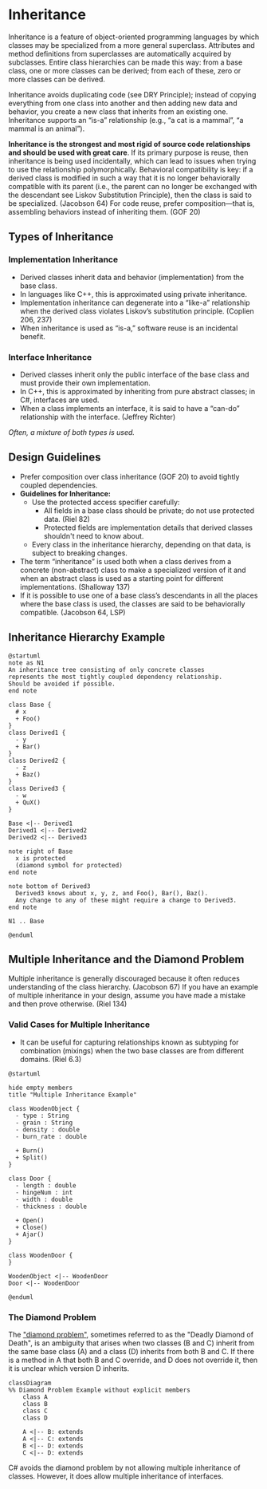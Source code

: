 # Inheritance

Inheritance is a feature of object-oriented programming languages by which classes may be specialized from a more general superclass. Attributes and method definitions from superclasses are automatically acquired by subclasses. Entire class hierarchies can be made this way: from a base class, one or more classes can be derived; from each of these, zero or more classes can be derived.

Inheritance avoids duplicating code (see DRY Principle); instead of copying everything from one class into another and then adding new data and behavior, you create a new class that inherits from an existing one. Inheritance supports an “is-a” relationship (e.g., “a cat is a mammal”, “a mammal is an animal”).

**Inheritance is the strongest and most rigid of source code relationships and should be used with great care**. If its primary purpose is reuse, then inheritance is being used incidentally, which can lead to issues when trying to use the relationship polymorphically. Behavioral compatibility is key: if a derived class is modified in such a way that it is no longer behaviorally compatible with its parent (i.e., the parent can no longer be exchanged with the descendant see Liskov Substitution Principle), then the class is said to be specialized. (Jacobson 64) For code reuse, prefer composition—that is, assembling behaviors instead of inheriting them. (GOF 20)

## Types of Inheritance

### Implementation Inheritance
- Derived classes inherit data and behavior (implementation) from the base class.
- In languages like C++, this is approximated using private inheritance.
- Implementation inheritance can degenerate into a “like-a” relationship when the derived class violates Liskov’s substitution principle. (Coplien 206, 237)
- When inheritance is used as “is-a,” software reuse is an incidental benefit.

### Interface Inheritance
- Derived classes inherit only the public interface of the base class and must provide their own implementation.
- In C++, this is approximated by inheriting from pure abstract classes; in C#, interfaces are used.
- When a class implements an interface, it is said to have a “can-do” relationship with the interface. (Jeffrey Richter)

*Often, a mixture of both types is used.*

## Design Guidelines

- Prefer composition over class inheritance (GOF 20) to avoid tightly coupled dependencies.
- **Guidelines for Inheritance:**
  - Use the protected access specifier carefully:
    - All fields in a base class should be private; do not use protected data. (Riel 82)
    - Protected fields are implementation details that derived classes shouldn't need to know about.
  - Every class in the inheritance hierarchy, depending on that data, is subject to breaking changes.
- The term “inheritance” is used both when a class derives from a concrete (non-abstract) class to make a specialized version of it and when an abstract class is used as a starting point for different implementations. (Shalloway 137)
- If it is possible to use one of a base class’s descendants in all the places where the base class is used, the classes are said to be behaviorally compatible. (Jacobson 64, LSP)

## Inheritance Hierarchy Example

```plantuml
@startuml
note as N1
An inheritance tree consisting of only concrete classes
represents the most tightly coupled dependency relationship.
Should be avoided if possible.
end note

class Base {
  # x
  + Foo()
}
class Derived1 {
  - y
  + Bar()
}
class Derived2 {
  - z
  + Baz()
}
class Derived3 {
  - w
  + QuX()
}

Base <|-- Derived1
Derived1 <|-- Derived2
Derived2 <|-- Derived3

note right of Base
  x is protected 
  (diamond symbol for protected)
end note

note bottom of Derived3
  Derived3 knows about x, y, z, and Foo(), Bar(), Baz().
  Any change to any of these might require a change to Derived3.
end note

N1 .. Base

@enduml
```

## Multiple Inheritance and the Diamond Problem

Multiple inheritance is generally discouraged because it often reduces understanding of the class hierarchy. (Jacobson 67) If you have an example of multiple inheritance in your design, assume you have made a mistake and then prove otherwise. (Riel 134)

### Valid Cases for Multiple Inheritance
- It can be useful for capturing relationships known as subtyping for combination (mixings) when the two base classes are from different domains. (Riel 6.3)
```plantuml
@startuml

hide empty members
title "Multiple Inheritance Example"

class WoodenObject {
  - type : String
  - grain : String
  - density : double
  - burn_rate : double

  + Burn()
  + Split()
}

class Door {
  - length : double
  - hingeNum : int
  - width : double
  - thickness : double

  + Open()
  + Close()
  + Ajar()
}

class WoodenDoor {
}

WoodenObject <|-- WoodenDoor
Door <|-- WoodenDoor

@enduml
```

### The Diamond Problem

The ["diamond problem"](https://en.wikipedia.org/wiki/Multiple_inheritance), sometimes referred to as the "Deadly Diamond of Death", is an ambiguity that arises when two classes (B and C) inherit from the same base class (A) and a class (D) inherits from both B and C. If there is a method in A that both B and C override, and D does not override it, then it is unclear which version D inherits.

```mermaid
classDiagram
%% Diamond Problem Example without explicit members
    class A
    class B
    class C
    class D

    A <|-- B: extends
    A <|-- C: extends
    B <|-- D: extends
    C <|-- D: extends
```
C# avoids the diamond problem by not allowing multiple inheritance of classes. However, it does allow multiple inheritance of interfaces.


